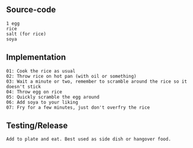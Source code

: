 Source-code
-----------
```
1 egg
rice
salt (for rice)
soya
```

Implementation
--------------
```
01: Cook the rice as usual
02: Throw rice on hot pan (with oil or something)
03: Wait a minute or two, remember to scramble around the rice so it doesn't stick
04: Throw egg on rice
05: Quickly scramble the egg around
06: Add soya to your liking
07: Fry for a few minutes, just don't overfry the rice
```

Testing/Release
---------------
```
Add to plate and eat. Best used as side dish or hangover food.
```
